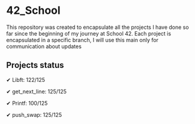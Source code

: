 # 42_School

This repository was created to encapsulate all the projects I have done so far since the beginning of my journey at School 42. 
Each project is encapsulated in a specific branch, I will use this main only for communication about updates


## Projects status
✔  Libft: 122/125

✔  get_next_line: 125/125

✔  Printf: 100/125

✔  push_swap: 125/125
